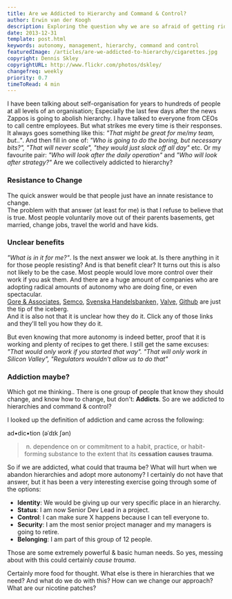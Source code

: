 ```yaml
---
title: Are we Addicted to Hierarchy and Command & Control?
author: Erwin van der Koogh
description: Exploring the question why we are so afraid of getting rid of hierarchies.
date: 2013-12-31
template: post.html
keywords: autonomy, management, hierarchy, command and control
featuredImage: /articles/are-we-addicted-to-hierarchy/cigarettes.jpg
copyright: Dennis Skley
copyrightURL: http://www.flickr.com/photos/dskley/
changefreq: weekly
priority: 0.7
timeToRead: 4 min
---
```


I have been talking about self-organisation for years to hundreds of people at all levels of an organisation; Especially the last few days after the news Zappos is going to abolish hierarchy. I have talked to everyone from CEOs to call centre employees. But what strikes me every time is their responses. It always goes something like this: *"That might be great for me/my team, but.."*. And then fill in one of: *"Who is going to do the boring, but necessary bits?", "That will never scale", "they would just slack off all day"* etc. Or my favourite pair: *"Who will look after the daily operation"* and *"Who will look after strategy?"* Are we collectively addicted to hierarchy?

<span class="more"></span>

### Resistance to Change

The quick answer would be that people just have an innate resistance to change.  
The problem with that answer (at least for me) is that I refuse to believe that is true. Most people voluntarily move out of their parents basements, get married, change jobs, travel the world and have kids.  

### Unclear benefits

*"What is in it for me?"*. Is the next answer we look at. Is there anything in it for those people resisting? And is that benefit clear?
It turns out this is also not likely to be the case. Most people would love more control over their work if you ask them. And there are a huge amount of companies who are adopting radical amounts of autonomy who are doing fine, or even spectacular.  
[Gore & Associates](http://www.gore.com/resources/corporate/en_xx/aboutus/culture/index.html), [Semco](http://www.good2work.com/article/5487), <a href="http://www.amazon.com/gp/product/0857190970/ref=as_li_ss_tl?ie=UTF8&camp=1789&creative=390957&creativeASIN=0857190970&linkCode=as2&tag=lightmedia-20">Svenska Handelsbanken</a><img src="http://ir-na.amazon-adsystem.com/e/ir?t=lightmedia-20&l=as2&o=1&a=0857190970" width="1" height="1" border="0" alt="" style="border:none !important; margin:0px !important;" />, [Valve](http://www.valvesoftware.com/company/Valve_Handbook_LowRes.pdf), [Github](http://www.youtube.com/watch?v=i-qpexZE8Yc) are just the tip of the iceberg.  
And it is also not that it is unclear how they do it. Click any of those links and they'll tell you how they do it.  

But even knowing that more autonomy is indeed better, proof that it is working and plenty of recipes to get there. I still get the same excuses: *"That would only work if you started that way". "That will only work in Silicon Valley", "Regulators wouldn't allow us to do that"*

### Addiction maybe?

Which got me thinking.. There is one group of people that know they should change, and know how to change, but don't: **Addicts**. So are we addicted to hierarchies and command & control?

I looked up the definition of addiction and came across the following:

ad•dic•tion (əˈdɪk ʃən) 

> &nbsp;n. dependence on or commitment to a habit, practice, or habit-forming substance to the extent that its **cessation causes trauma**.

So if we are addicted, what could that trauma be? What will hurt when we abandon hierarchies and adopt more autonomy? I certainly do not have that answer, but it has been a very  interesting exercise going through some of the options:

* **Identity**: We would be giving up our very specific place in an hierarchy.
* **Status**: I am now Senior Dev Lead in a project.
* **Control**: I can make sure X happens because I can tell everyone to.
* **Security**: I am the most senior project manager and my managers is going to retire.
* **Belonging**: I am part of this group of 12 people.

Those are some extremely powerful & basic human needs. So yes, messing about with this could certainly *cause trauma*.

Certainly more food for thought. What else is there in hierarchies that we need? And what do we do with this? How can we change our approach? What are our nicotine patches?